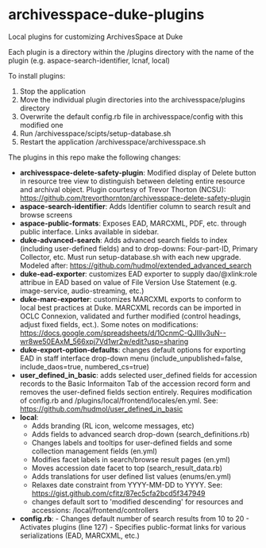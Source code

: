# archivesspace-duke-plugins
Local plugins for customizing ArchivesSpace at Duke

Each plugin is a directory within the /plugins directory with the name of the plugin (e.g. aspace-search-identifier, lcnaf, local)

To install plugins:

   1. Stop the application
   2. Move the individual plugin directories into the archivesspace/plugins directory
   3. Overwrite the default config.rb file in archivesspace/config with this modified one
   4. Run /archivesspace/scipts/setup-database.sh
   5. Restart the application /archivesspace/archivesspace.sh

The plugins in this repo make the following changes:

- **archivesspace-delete-safety-plugin**: Modified display of Delete button in resource tree view to distinguish between deleting entire resource and archival object.  Plugin courtesy of Trevor Thorton (NCSU): https://github.com/trevorthornton/archivesspace-delete-safety-plugin
- **aspace-search-identifier**: Adds Identifier column to search result and browse screens
- **aspace-public-formats**: Exposes EAD, MARCXML, PDF, etc. through public interface.  Links available in sidebar.
- **duke-advanced-search**: Adds advanced search fields to index (including user-defined fields) and to drop-downs: Four-part-ID, Primary Collector, etc. Must run setup-database.sh with each new upgrade. Modeled after: https://github.com/hudmol/extended_advanced_search
- **duke-ead-exporter**: customizes EAD exporter to supply dao/@xlink:role attribue in EAD based on value of File Version Use Statement (e.g. image-service, audio-streaming, etc.)
- **duke-marc-exporter**: customizes MARCXML exports to conform to local best practices at Duke. MARCXML records can be imported in OCLC Connexion, validated and further modified (control headings, adjust fixed fields, ect.). Some notes on modifications: https://docs.google.com/spreadsheets/d/1OcnmC-QJIlIv3uN--wr8we50EAxM_566xpj7Vd1wr2w/edit?usp=sharing
- **duke-export-option-defaults**: changes default options for exporting EAD in staff interface drop-down menu (include_unpublished=false, include_daos=true, numbered_cs=true)
- **user_defined_in_basic**: adds selected user_defined fields for accession records to the Basic Informaiton Tab of the accession record form and removes the user-defined fields section entirely. Requires modification of config.rb and /plugins/local/frontend/locales/en.yml.  See: https://github.com/hudmol/user_defined_in_basic
- **local**:
     - Adds branding (RL icon, welcome messages, etc)
     - Adds fields to advanced search drop-down (search_definitions.rb)
     - Changes labels and tooltips for user-defined fields and some collection management fields (en.yml)
     - Modifies facet labels in search/browse result pages (en.yml)
     - Moves accession date facet to top (search_result_data.rb)
     - Adds translations for user defined list values (enums/en.yml)
     - Relaxes date constraint from YYYY-MM-DD to YYYY. See: https://gist.github.com/cfitz/87ec5cfa2bcd5f347949
     - changes default sort to 'modified descending' for resources and accessions: /local/frontend/controllers
- **config.rb**:
      - Changes default number of search results from 10 to 20
      - Activates plugins (line 127)
      - Specifies public-format links for various serializations (EAD, MARCXML, etc.)
